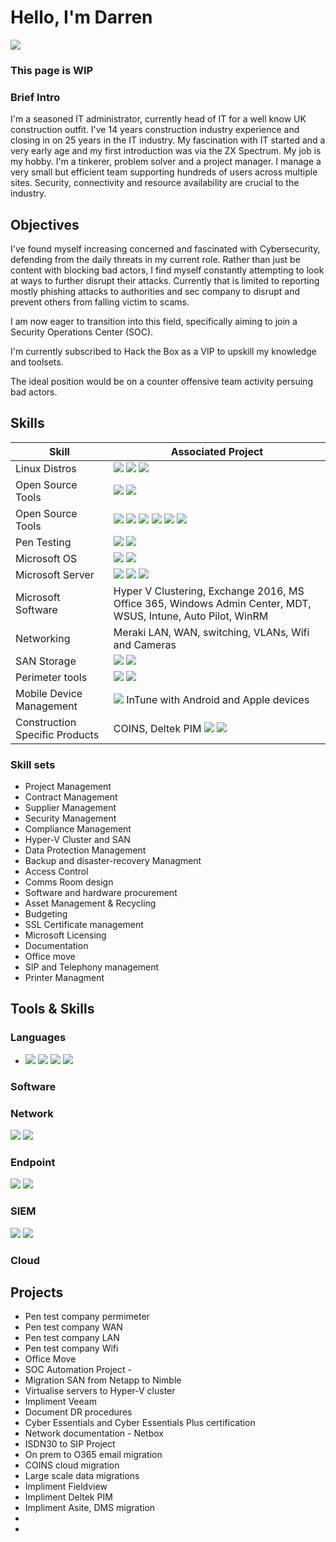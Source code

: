 # Hello, I'm Darren
<a href="https://www.linkedin.com/in/darren-henderson-8200072/"><img src="https://img.shields.io/badge/-LinkedIn-0072b1?&style=for-the-badge&logo=linkedin&logoColor=white" /></a>

### This page is WIP

### Brief Intro

I'm a seasoned IT administrator, currently head of IT for a well know UK construction outfit. I've 14 years construction industry experience and closing in on 25 years in the IT industry. My fascination with IT started and a very early age and my first introduction was via the ZX Spectrum. My job is my hobby. I'm a tinkerer, problem solver and a project manager. I manage a very small but efficient team supporting hundreds of users across multiple sites. Security, connectivity and resource availability are crucial to the industry. 

## Objectives

I've found myself increasing concerned and fascinated with Cybersecurity, defending from the daily threats in my current role. Rather than just be content with blocking bad actors, I find myself constantly attempting to look at ways to further disrupt their attacks.
Currently that is limited to reporting mostly phishing attacks to authorities and sec company to disrupt and prevent others from falling victim to scams.

I am now eager to transition into this field, specifically aiming to join a Security Operations Center (SOC).

I'm currently subscribed to Hack the Box as a VIP to upskill my knowledge and toolsets.

The ideal position would be on a counter offensive team activity persuing bad actors.


## Skills

| Skill                                         | Associated Project         |
|-----------------------------------------------|----------------------------|
| Linux Distros | <img src="https://img.shields.io/badge/-Debian-168C9C?&style=for-the-badge&logo=Debian&logoColor=white">   <img src="https://img.shields.io/badge/-Kali-292c7a?&style=for-the-badge&logo=Kali&logoColor=white">   <img src="https://img.shields.io/badge/-Parrot-00a4ef?&style=for-the-badge&logo=Parrot&logoColor=white">
| Open Source Tools | <img src="https://img.shields.io/badge/-Proxmox-F96854?&style=for-the-badge&logo=Proxmox&logoColor=white">   <img src="https://img.shields.io/badge/-Docker-000000?&style=for-the-badge&logo=Docker&logoColor=ffffff">|
| Open Source Tools | <img src="https://img.shields.io/badge/-Portainer-2E8B57?&style=for-the-badge&logo=Portainer&logoColor=ffffff">   <img src="https://img.shields.io/badge/-Dashy-2E8B57?&style=for-the-badge&logo=Dashy&logoColor=ffffff">     <img src="https://img.shields.io/badge/-Uptime_Kumar-2E8B57?&style=for-the-badge&logo=Uptime_Kumar&logoColor=ffffff">  <img src="https://img.shields.io/badge/-phpBB-2E8B57?&style=for-the-badge&logo=Dashy&logoColor=ffffff">     <img src="https://img.shields.io/badge/-Twiki-2E8B57?&style=for-the-badge&logo=Uptime_Kumar&logoColor=ffffff">   <img src="https://img.shields.io/badge/-Netbox-2E8B57?&style=for-the-badge&logo=Uptime_Kumar&logoColor=ffffff"> |
| Pen Testing | <img src="https://img.shields.io/badge/-Burpsuite-2E8B57?&style=for-the-badge&logo=Burpsuite&logoColor=ffffff">   <img src="https://img.shields.io/badge/-GVM_(OpenVAS)-2E8B57?&style=for-the-badge&logo=GVM&logoColor=ffffff"> |
| Microsoft OS | <img src="https://img.shields.io/badge/-Windows_11-0078D7?&style=for-the-badge&logo=Microsoft&logoColor=white">   <img src="https://img.shields.io/badge/-Windows_10-0078D7?&style=for-the-badge&logo=Microsoft&logoColor=white">|
| Microsoft Server | <img src="https://img.shields.io/badge/-Windows_2012_R2_Server-0078D7?&style=for-the-badge&logo=Microsoft&logoColor=white"> <img src="https://img.shields.io/badge/-Windows_2016_Server-0078D7?&style=for-the-badge&logo=Microsoft&logoColor=white">   <img src="https://img.shields.io/badge/-Windows_2019_Server-0078D7?&style=for-the-badge&logo=Microsoft&logoColor=white">|
| Microsoft Software | Hyper V Clustering, Exchange 2016, MS Office 365, Windows Admin Center, MDT, WSUS, Intune, Auto Pilot, WinRM|
| Networking | Meraki LAN, WAN, switching, VLANs, Wifi and Cameras|
| SAN Storage| <img src="https://img.shields.io/badge/-HP_Nimble-0078D7?&style=for-the-badge&logo=HP&logoColor=white">   <img src="https://img.shields.io/badge/-NetApp-2962FF?&style=for-the-badge&logo=NetApp&logoColor=ffffff">|
| Perimeter tools | <img src="https://img.shields.io/badge/-Mimecast-0078D7?&style=for-the-badge&color=white">   <img src="https://img.shields.io/badge/-FortiGate-F67CA9?&style=for-the-badge&logo=Fortinet&logoColor=ffffff"> |
| Mobile Device Management | <img src="https://img.shields.io/badge/-Ivanti-00A4EF?&style=for-the-badge&logo=Ivanti&logoColor=ffffff"> InTune with Android and Apple devices|
| Construction Specific Products | COINS, Deltek PIM   <img src="https://img.shields.io/badge/-Fieldview-linear%2CFFDD00,9ACD32">   <img src="https://img.shields.io/badge/-Asite-2e8ba2?&style=for-the-badge&logo=Asite&logoColor=ffffff"> |


### Skill sets
- Project Management
- Contract Management
- Supplier Management
- Security Management
- Compliance Management
- Hyper-V Cluster and SAN
- Data Protection Management
- Backup and disaster-recovery Managment
- Access Control
- Comms Room design
- Software and hardware procurement
- Asset Management & Recycling
- Budgeting
- SSL Certificate management
- Microsoft Licensing
- Documentation
- Office move
- SIP and Telephony management
- Printer Managment


## Tools & Skills

### Languages
- <img src="https://img.shields.io/badge/-Powershell-ffffff?&style=for-the-badge&color=ffffff&logo=Powershell&logoColor=000000">  <img src="https://img.shields.io/badge/-KIX32-gray?&style=for-the-badge">   <img src="https://img.shields.io/badge/-Microsoft_SQL_Server-00A4EF?&style=for-the-badge&logo=Microsoft&logoColor=white">   <img src="https://img.shields.io/badge/-Python-2E8B57?&style=for-the-badge&color=2E8B57&logo=Python&logoColor=FFFF00">


### Software

### Network
<div>
    <img src="https://img.shields.io/badge/-Wireshark-1679A7?&style=for-the-badge&logo=Wireshark&logoColor=white" />
    <img src="https://img.shields.io/badge/-Meraki-00A4EF?&style=for-the-badge&logo=Meraki&logoColor=white&color=4CBB17">
</div>

### Endpoint
<div>
    <img src="https://img.shields.io/badge/-Microsoft_Defender_for_Endpoint-00A4EF?&style=for-the-badge&logo=Microsoft&logoColor=white" />
<img src="https://img.shields.io/badge/-Snow_Inventory-0078D7?&style=for-the-badge&logo=Microsoft&logoColor=white&data-url=data:image/svg+xml,%3Csvg%20xmlns%3D%22http%3A%20www.w3.org%202000%2Fsvg%22%20viewBox%3D%220%200%20512%20512%22%3E%3Cpath%20fill%3D%22white%22%20d%3D%22M256%20456a64%2064%200%201%201%20128-128V32a64%2064%200%201%201-128%20128V456zm0-352c-43.456%200-80-36.544-80-80V176a80%2080%200%201%20160%2079.776L256%256l60.224-76.224a80%2080%200%201%2015.776%2060.224V352zm0-208c-35.208%200-64-28.792-64-64s28.792-64%2064-64s64%2028.792%2064%2064s-28.792%2064-64%2064z%22%3E%3C%2Fpath%3E%3C%2Fsvg%3E" />


</div>

### SIEM
<div>
    <img src="https://img.shields.io/badge/-Wazuh-0078D4?&style=for-the-badge&logo=Wazuh&logoColor=white" />
    <img src="https://img.shields.io/badge/-Wazuh-43A047?&style=for-the-badge&logo=Wazuh&logoColor=white&data-url=data:image/svg+xml,%3Csvg%20xmlns%3D%22http%3A%20www.w3.org%202000%2Fsvg%22%20viewBox%3D%220%200%20512%20512%22%3E%3Cpath%20fill%3D%22white%22%20d%3D%22M448%20224a48%2048%200%201%200-96%200v192a48%2048%200%201%200%2096%200V224zm-192%2064a48%2048%200%201%200-96%200v192a48%2048%200%201%200%2096%200V288zm-192%2064a48%2048%200%201%200-96%200v192a48%2048%0%201%200%2096%200V448zm0-320a16%2016%200%201%2016-16h336a16%2016%200%201%2016%2016v336a16%2016%200%201%20-16%2016H16a16%2" />


</div>

### Cloud

## Projects
- Pen test company permimeter
- Pen test company WAN
- Pen test company LAN
- Pen test company Wifi
- Office Move
- SOC Automation Project -
- Migration SAN from Netapp to Nimble
- Virtualise servers to Hyper-V cluster
- Impliment Veeam
- Document DR procedures
- Cyber Essentials and Cyber Essentials Plus certification
- Network documentation - Netbox
- ISDN30 to SIP Project
- On prem to O365 email migration
- COINS cloud migration
- Large scale data migrations
- Impliment Fieldview
- Impliment Deltek PIM
- Impliment Asite, DMS migration
- 
- 
